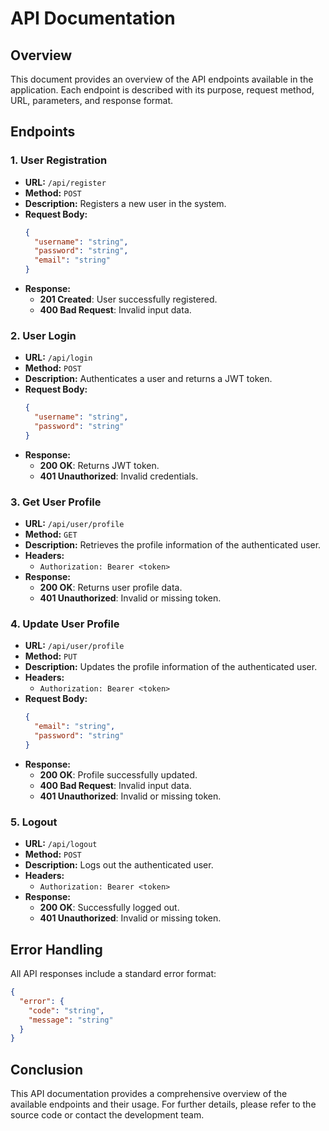 # API Documentation

## Overview

This document provides an overview of the API endpoints available in the application. Each endpoint is described with its purpose, request method, URL, parameters, and response format.

## Endpoints

### 1. User Registration

- **URL:** `/api/register`
- **Method:** `POST`
- **Description:** Registers a new user in the system.
- **Request Body:**
  ```json
  {
    "username": "string",
    "password": "string",
    "email": "string"
  }
  ```
- **Response:**
  - **201 Created**: User successfully registered.
  - **400 Bad Request**: Invalid input data.

### 2. User Login

- **URL:** `/api/login`
- **Method:** `POST`
- **Description:** Authenticates a user and returns a JWT token.
- **Request Body:**
  ```json
  {
    "username": "string",
    "password": "string"
  }
  ```
- **Response:**
  - **200 OK**: Returns JWT token.
  - **401 Unauthorized**: Invalid credentials.

### 3. Get User Profile

- **URL:** `/api/user/profile`
- **Method:** `GET`
- **Description:** Retrieves the profile information of the authenticated user.
- **Headers:**
  - `Authorization: Bearer <token>`
- **Response:**
  - **200 OK**: Returns user profile data.
  - **401 Unauthorized**: Invalid or missing token.

### 4. Update User Profile

- **URL:** `/api/user/profile`
- **Method:** `PUT`
- **Description:** Updates the profile information of the authenticated user.
- **Headers:**
  - `Authorization: Bearer <token>`
- **Request Body:**
  ```json
  {
    "email": "string",
    "password": "string"
  }
  ```
- **Response:**
  - **200 OK**: Profile successfully updated.
  - **400 Bad Request**: Invalid input data.
  - **401 Unauthorized**: Invalid or missing token.

### 5. Logout

- **URL:** `/api/logout`
- **Method:** `POST`
- **Description:** Logs out the authenticated user.
- **Headers:**
  - `Authorization: Bearer <token>`
- **Response:**
  - **200 OK**: Successfully logged out.
  - **401 Unauthorized**: Invalid or missing token.

## Error Handling

All API responses include a standard error format:

```json
{
  "error": {
    "code": "string",
    "message": "string"
  }
}
```

## Conclusion

This API documentation provides a comprehensive overview of the available endpoints and their usage. For further details, please refer to the source code or contact the development team.
